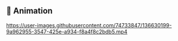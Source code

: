 







## :movie_camera: Animation 
https://user-images.githubusercontent.com/74733847/136630199-9a962955-3547-425e-a934-f8a4f8c2bdb5.mp4



